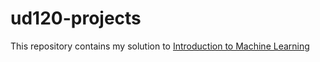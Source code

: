 # ud120-projects
This repository contains my solution to <a href="https://github.com/udacity/ud120-projects"> Introduction to Machine Learning </a>
